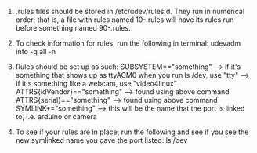 1. .rules files should be stored in /etc/udev/rules.d. They run in numerical order; that is, a file with rules named 10-<something>.rules will have its rules run before something named 90-<something>.rules.

2. To check information for rules, run the following in terminal:
udevadm info -q all -n <PORT>

3. Rules should be set up as such:
SUBSYSTEM=="something" --> if it's something that shows up as ttyACM0 when you run ls /dev, use "tty"
                       --> if it's something like a webcam, use "video4linux"
ATTRS{idVendor}=="something" --> found using above command
ATTRS{serial}=="something" --> found using above command
SYMLINK+="something" --> this will be the name that the port is linked to, i.e. arduino or camera

4. To see if your rules are in place, run the following and see if you see the new symlinked name you gave the port listed:
ls /dev
